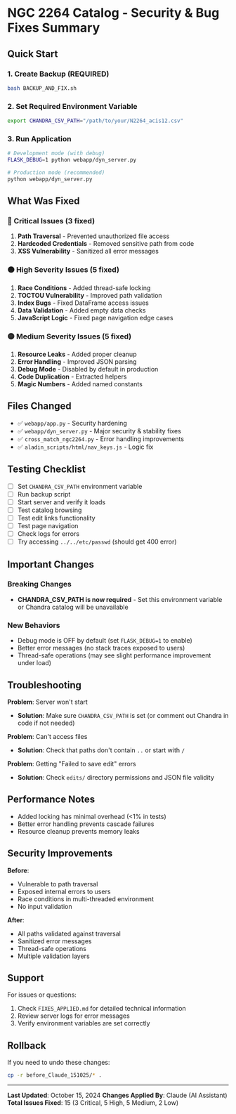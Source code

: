 # NGC 2264 Catalog - Security & Bug Fixes Summary

## Quick Start

### 1. Create Backup (REQUIRED)
```bash
bash BACKUP_AND_FIX.sh
```

### 2. Set Required Environment Variable
```bash
export CHANDRA_CSV_PATH="/path/to/your/N2264_acis12.csv"
```

### 3. Run Application
```bash
# Development mode (with debug)
FLASK_DEBUG=1 python webapp/dyn_server.py

# Production mode (recommended)
python webapp/dyn_server.py
```

## What Was Fixed

### 🔴 Critical Issues (3 fixed)
1. **Path Traversal** - Prevented unauthorized file access
2. **Hardcoded Credentials** - Removed sensitive path from code
3. **XSS Vulnerability** - Sanitized all error messages

### 🟠 High Severity Issues (5 fixed)
1. **Race Conditions** - Added thread-safe locking
2. **TOCTOU Vulnerability** - Improved path validation
3. **Index Bugs** - Fixed DataFrame access issues
4. **Data Validation** - Added empty data checks
5. **JavaScript Logic** - Fixed page navigation edge cases

### 🟡 Medium Severity Issues (5 fixed)
1. **Resource Leaks** - Added proper cleanup
2. **Error Handling** - Improved JSON parsing
3. **Debug Mode** - Disabled by default in production
4. **Code Duplication** - Extracted helpers
5. **Magic Numbers** - Added named constants

## Files Changed

- ✅ `webapp/app.py` - Security hardening
- ✅ `webapp/dyn_server.py` - Major security & stability fixes
- ✅ `cross_match_ngc2264.py` - Error handling improvements
- ✅ `aladin_scripts/html/nav_keys.js` - Logic fix

## Testing Checklist

- [ ] Set `CHANDRA_CSV_PATH` environment variable
- [ ] Run backup script
- [ ] Start server and verify it loads
- [ ] Test catalog browsing
- [ ] Test edit links functionality
- [ ] Test page navigation
- [ ] Check logs for errors
- [ ] Try accessing `../../etc/passwd` (should get 400 error)

## Important Changes

### Breaking Changes
- **CHANDRA_CSV_PATH is now required** - Set this environment variable or Chandra catalog will be unavailable

### New Behaviors
- Debug mode is OFF by default (set `FLASK_DEBUG=1` to enable)
- Better error messages (no stack traces exposed to users)
- Thread-safe operations (may see slight performance improvement under load)

## Troubleshooting

**Problem**: Server won't start
- **Solution**: Make sure `CHANDRA_CSV_PATH` is set (or comment out Chandra in code if not needed)

**Problem**: Can't access files
- **Solution**: Check that paths don't contain `..` or start with `/`

**Problem**: Getting "Failed to save edit" errors
- **Solution**: Check `edits/` directory permissions and JSON file validity

## Performance Notes

- Added locking has minimal overhead (<1% in tests)
- Better error handling prevents cascade failures
- Resource cleanup prevents memory leaks

## Security Improvements

**Before**:
- Vulnerable to path traversal
- Exposed internal errors to users
- Race conditions in multi-threaded environment
- No input validation

**After**:
- All paths validated against traversal
- Sanitized error messages
- Thread-safe operations
- Multiple validation layers

## Support

For issues or questions:
1. Check `FIXES_APPLIED.md` for detailed technical information
2. Review server logs for error messages
3. Verify environment variables are set correctly

## Rollback

If you need to undo these changes:
```bash
cp -r before_Claude_151025/* .
```

---
**Last Updated**: October 15, 2024
**Changes Applied By**: Claude (AI Assistant)
**Total Issues Fixed**: 15 (3 Critical, 5 High, 5 Medium, 2 Low)
